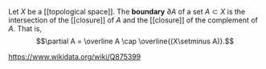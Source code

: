 Let $X$ be a [[topological space]]. The **boundary** $\partial A$ of a set $A \subset X$ is the intersection of the [[closure]] of $A$ and the [[closure]] of the complement of $A$. That is, $$\partial A = \overline A \cap \overline{(X\setminus A)}.$$

https://www.wikidata.org/wiki/Q875399